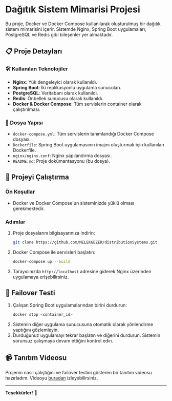 
# Dağıtık Sistem Mimarisi Projesi

Bu proje, Docker ve Docker Compose kullanılarak oluşturulmuş bir dağıtık sistem mimarisini içerir. Sistemde Nginx, Spring Boot uygulamaları, PostgreSQL ve Redis gibi bileşenler yer almaktadır.

## 📋 Proje Detayları

### 🛠️ Kullanılan Teknolojiler
- **Nginx**: Yük dengeleyici olarak kullanıldı.
- **Spring Boot**: İki replikasyonlu uygulama sunucuları.
- **PostgreSQL**: Veritabanı olarak kullanıldı.
- **Redis**: Önbellek sunucusu olarak kullanıldı.
- **Docker & Docker Compose**: Tüm servislerin container olarak çalıştırılması.

### 📂 Dosya Yapısı
- `docker-compose.yml`: Tüm servislerin tanımlandığı Docker Compose dosyası.
- `Dockerfile`: Spring Boot uygulamasının imajını oluşturmak için kullanılan Dockerfile.
- `nginx/nginx.conf`: Nginx yapılandırma dosyası.
- `README.md`: Proje dokümantasyonu (bu dosya).

## 🚀 Projeyi Çalıştırma

### Ön Koşullar
- Docker ve Docker Compose'un sisteminizde yüklü olması gerekmektedir.

### Adımlar
1. Proje dosyalarını bilgisayarınıza indirin:
   ```bash
   git clone https://github.com/MELEKGEZER/distributionSystems.git
   ```
2. Docker Compose ile servisleri başlatın:
   ```bash
   docker-compose up --build
   ```
3. Tarayıcınızda `http://localhost` adresine giderek Nginx üzerinden uygulamaya erişebilirsiniz.

## 🧪 Failover Testi
1. Çalışan Spring Boot uygulamalarından birini durdurun:
   ```bash
   docker stop <container_id>
   ```
2. Sistemin diğer uygulama sunucusuna otomatik olarak yönlendirme yaptığını gözlemleyin.
3. Durduğunuz uygulamayı tekrar başlatın ve diğerini durdurun. Sistemin sorunsuz çalışmaya devam ettiğini kontrol edin.

## 📹 Tanıtım Videosu
Projenin nasıl çalıştığını ve failover testini gösteren bir tanıtım videosu hazırladım. Videoyu [buradan](videolinki.mp4) izleyebilirsiniz.



---

**Teşekkürler!** 🎉
```

